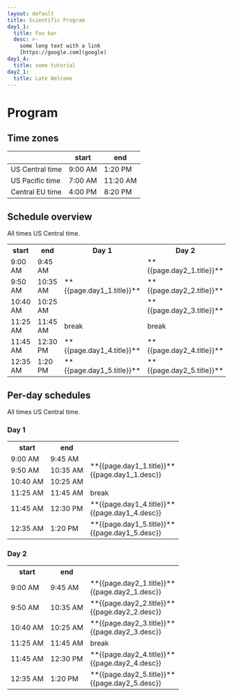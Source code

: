 ```yaml
---
layout: default
title: Scientific Program
day1_1:
  title: Foo bar
  desc: >-
    some long text with a link
    [https://google.com](google)
day1_4:
  title: some tutorial
day2_1:
  title: Late Welcome
---
```


# Program

## Time zones

<div class="tzinfo" markdown="1">

|                 |  start  |  end     |
|-----------------|---------|----------|
| US Central time | 9:00 AM |  1:20 PM |
| US Pacific time | 7:00 AM | 11:20 AM |
| Central EU time | 4:00 PM |  8:20 PM |

</div>

## Schedule overview

All times US Central time.

<table class="schedule">
<tr><th> start </th><th> end </th>
<th> Day 1 </th>
<th> Day 2 </th>
<th> Day 3 </th>
<th> Day 4 </th>
<th> Day 5 </th>
</tr>
<tr><td>9:00 AM</td><td>9:45 AM</td>
  <td markdown="span" rowspan=3>**{{page.day1_1.title}}**</td>
  <td markdown="span">**{{page.day2_1.title}}**</td>
  <td markdown="span">**{{page.day3_1.title}}**</td>
  <td markdown="span">**{{page.day4_1.title}}**</td>
  <td markdown="span">**{{page.day5_1.title}}**</td>
</tr>
<tr><td>9:50 AM</td><td>10:35 AM</td>
  <!--<td markdown="span">**{{page.day1_2.title}}**</td>-->
  <td markdown="span">**{{page.day2_2.title}}**</td>
  <td markdown="span">**{{page.day3_2.title}}**</td>
  <td markdown="span">**{{page.day4_2.title}}**</td>
  <td markdown="span">**{{page.day5_2.title}}**</td>
</tr>
<tr><td>10:40 AM</td><td>10:25 AM</td>
  <!--<td markdown="span">**{{page.day1_3.title}}**</td>-->
  <td markdown="span">**{{page.day2_3.title}}**</td>
  <td markdown="span">**{{page.day3_3.title}}**</td>
  <td markdown="span">**{{page.day4_3.title}}**</td>
  <td markdown="span">**{{page.day5_3.title}}**</td>
</tr>
<tr><td>11:25 AM</td><td>11:45 AM</td>
  <td>break</td>
  <td>break</td>
  <td>break</td>
  <td>break</td>
  <td>break</td>
</tr>
<tr><td>11:45 AM</td><td>12:30 PM</td>
  <td markdown="span">**{{page.day1_4.title}}**</td>
  <td markdown="span">**{{page.day2_4.title}}**</td>
  <td markdown="span">**{{page.day3_4.title}}**</td>
  <td markdown="span">**{{page.day4_4.title}}**</td>
  <td markdown="span">**{{page.day5_4.title}}**</td>
</tr>
<tr><td>12:35 AM</td><td>1:20 PM</td>
  <td markdown="span">**{{page.day1_5.title}}**</td>
  <td markdown="span">**{{page.day2_5.title}}**</td>
  <td markdown="span">**{{page.day3_5.title}}**</td>
  <td markdown="span">**{{page.day4_5.title}}**</td>
  <td markdown="span">**{{page.day5_5.title}}**</td>
</tr>
</table>

## Per-day schedules

All times US Central time.

### Day 1

<table class="day-schedule">
<tr><th> start </th><th> end </th> <th> </th>
</tr>
<tr><td>9:00 AM</td><td>9:45 AM</td>
  <td markdown="span" rowspan=3>**{{page.day1_1.title}}**<br>{{page.day1_1.desc}}</td>
</tr>
<tr><td>9:50 AM</td><td>10:35 AM</td>
  <!--<td markdown="span">**{{page.day1_2.title}}**<br>{{page.day1_2.desc}}</td>-->
</tr>
<tr><td>10:40 AM</td><td>10:25 AM</td>
  <!--<td markdown="span">**{{page.day1_3.title}}**<br>{{page.day1_3.desc}}</td>-->
</tr>
<tr><td>11:25 AM</td><td>11:45 AM</td>
  <td>break</td>
</tr>
<tr><td>11:45 AM</td><td>12:30 PM</td>
  <td markdown="span">**{{page.day1_4.title}}**<br>{{page.day1_4.desc}}</td>
</tr>
<tr><td>12:35 AM</td><td>1:20 PM</td>
  <td markdown="span">**{{page.day1_5.title}}**<br>{{page.day1_5.desc}}</td>
</tr>
</table>

### Day 2

<table class="day-schedule">
<tr><th> start </th><th> end </th> <th>  </th>
</tr>
<tr><td>9:00 AM</td><td>9:45 AM</td>
  <td markdown="span">**{{page.day2_1.title}}**<br>{{page.day2_1.desc}}</td>
</tr>
<tr><td>9:50 AM</td><td>10:35 AM</td>
  <td markdown="span">**{{page.day2_2.title}}**<br>{{page.day2_2.desc}}</td>
</tr>
<tr><td>10:40 AM</td><td>10:25 AM</td>
  <td markdown="span">**{{page.day2_3.title}}**<br>{{page.day2_3.desc}}</td>
</tr>
<tr><td>11:25 AM</td><td>11:45 AM</td>
  <td>break</td>
</tr>
<tr><td>11:45 AM</td><td>12:30 PM</td>
  <td markdown="span">**{{page.day2_4.title}}**<br>{{page.day2_4.desc}}</td>
</tr>
<tr><td>12:35 AM</td><td>1:20 PM</td>
  <td markdown="span">**{{page.day2_5.title}}**<br>{{page.day2_5.desc}}</td>
</tr>
</table>
